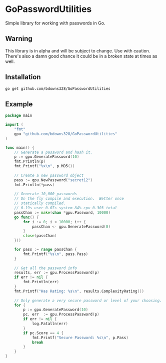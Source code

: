 # GoPasswordUtilities

Simple library for working with passwords in Go.

## Warning

This library is in alpha and will be subject to change.  Use with caution.  There's also a damn good chance it 
could be in a broken state at times as well.

## Installation

```bash
go get github.com/bdowns328/GoPasswordUtilities
```

## Example

```Go
package main

import (
	"fmt"
	gpu "github.com/bdowns328/GoPasswordUtilities"
)

func main() {
    // Generate a password and hash it.
	p := gpu.GeneratePassword(10)
	fmt.Println(p)
	fmt.Printf("%x\n", p.MD5())
	
	// Create a new password object
    pass := gpu.NewPassword("secret12")
    fmt.Println(*pass)
	
	// Generate 10,000 passwords
    // On the fly compile and execution.  Better once
    // statically compiled.
    // 0.19s user 0.07s system 84% cpu 0.303 total
    passChan := make(chan *gpu.Password, 10000)
    go func() {
        for i := 0; i < 10000; i++ {
            passChan <- gpu.GeneratePassword(8)
        }
        close(passChan)
    }()

    for pass := range passChan {
        fmt.Printf("%s\n", pass.Pass)
    }
    	
	// Get all the password info
    results, err := gpu.ProcessPassword(p)
    if err != nil {
        fmt.Println(err)
    }
    fmt.Printf("Has Rating: %s\n", results.ComplexityRating())
    
    // Only generate a very secure password or level of your choosing.
    for {
        p := gpu.GeneratePassword(10)
        pc, err  := gpu.ProcessPassword(p)
        if err != nil {
            log.Fatalln(err)
        }
        if pc.Score == 4 {
            fmt.Printf("Secure Password: %s\n", p.Pass)
            break
        }
    }
}
```